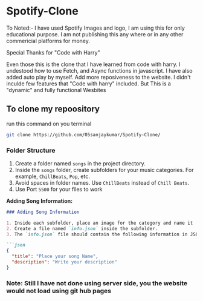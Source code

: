 # Spotify-Clone
To Noted:- I have used Spotify Images and logo, I am using this for only educational purpose. I am not publishing this any where or in any other commericial platforms for money.

Special Thanks for "Code with Harry"

Even those this is the clone that I have learned from code with harry. I undestood how to use Fetch, and Async functions in javascript. I have also added auto play by myself. Add more reposiveness to the website. I didn't inculde few features that "Code with harry" included. But This is a "dynamic" and fully functional Wesbites

## To clone my repoository
run this command on you terminal

```bash
git clone https://github.com/05sanjaykumar/Spotify-Clone/
```
### Folder Structure

1. Create a folder named `songs` in the project directory.
2. Inside the `songs` folder, create subfolders for your music categories. For example, `ChillBeats`, `Pop`, etc.
3. Avoid spaces in folder names. Use `ChillBeats` instead of `Chill Beats`.
4. Use Port `5500` for your files to work

**Adding Song Information:**

```markdown
### Adding Song Information

1. Inside each subfolder, place an image for the category and name it `Img.jpeg`.
2. Create a file named `info.json` inside the subfolder.
3. The `info.json` file should contain the following information in JSON format:

```json
{
  "title": "Place your song Name",
  "description": "Write your description"
}
```

### Note: Still I have not done using server side, you the website would not load using git hub pages

